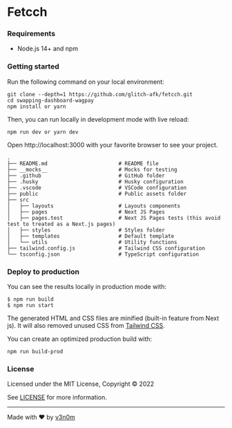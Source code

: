 # Fetcch

### Requirements

- Node.js 14+ and npm

### Getting started

Run the following command on your local environment:

```shell
git clone --depth=1 https://github.com/glitch-afk/fetcch.git 
cd swapping-dashboard-wagpay
npm install or yarn
```

Then, you can run locally in development mode with live reload:

```shell
npm run dev or yarn dev
```

Open http://localhost:3000 with your favorite browser to see your project.

```shell
.
├── README.md                       # README file
├── __mocks__                       # Mocks for testing
├── .github                         # GitHub folder
├── .husky                          # Husky configuration
├── .vscode                         # VSCode configuration
├── public                          # Public assets folder
├── src
│   ├── layouts                     # Layouts components
│   ├── pages                       # Next JS Pages
│   ├── pages.test                  # Next JS Pages tests (this avoid test to treated as a Next.js pages)
│   ├── styles                      # Styles folder
│   ├── templates                   # Default template
│   └── utils                       # Utility functions
├── tailwind.config.js              # Tailwind CSS configuration
└── tsconfig.json                   # TypeScript configuration
```

### Deploy to production

You can see the results locally in production mode with:

```shell
$ npm run build
$ npm run start
```

The generated HTML and CSS files are minified (built-in feature from Next js). It will also removed unused CSS from [Tailwind CSS](https://tailwindcss.com).

You can create an optimized production build with:

```shell
npm run build-prod
```


### License

Licensed under the MIT License, Copyright © 2022

See [LICENSE](LICENSE) for more information.

---

Made with ♥ by [v3n0m](https://twitter.com/v_3_n0m) 
